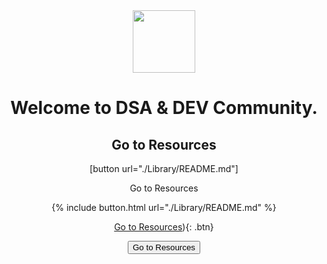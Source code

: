 <center>
<img src="https://user-images.githubusercontent.com/96862518/197410419-c2b628b8-d4bb-4818-aa80-11051e2ecf03.jpg" height = 100 width = 100 align=center> 
</center>

<h1 align = center>Welcome to DSA & DEV Community.</h1>

<center>
<h2>Go to Resources</h2>

[button url="./Library/README.md"]

Go to Resources 

{% include button.html url="./Library/README.md" %}

[Go to Resources](./Library/README.md)){: .btn}


<button name="button" onclick="http:./Library/README.md">Go to Resources</button>
</center>
